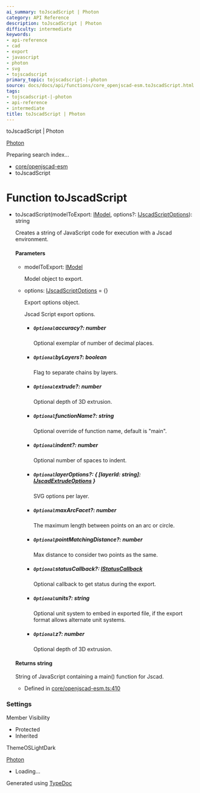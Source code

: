 ```yaml
---
ai_summary: toJscadScript | Photon
category: API Reference
description: toJscadScript | Photon
difficulty: intermediate
keywords:
- api-reference
- cad
- export
- javascript
- photon
- svg
- tojscadscript
primary_topic: tojscadscript-|-photon
source: docs/docs/api/functions/core_openjscad-esm.toJscadScript.html
tags:
- tojscadscript-|-photon
- api-reference
- intermediate
title: toJscadScript | Photon
---
```

toJscadScript | Photon

[Photon](../index.md)




Preparing search index...

* [core/openjscad-esm](../modules/core_openjscad-esm.md)
* toJscadScript

# Function toJscadScript

* toJscadScript(modelToExport: [IModel](../interfaces/core_schema.IModel.md), options?: [IJscadScriptOptions](../interfaces/core_openjscad-esm.IJscadScriptOptions.md)): string

  Creates a string of JavaScript code for execution with a Jscad environment.

  #### Parameters

  + modelToExport: [IModel](../interfaces/core_schema.IModel.md)

    Model object to export.
  + options: [IJscadScriptOptions](../interfaces/core_openjscad-esm.IJscadScriptOptions.md) = {}

    Export options object.

    Jscad Script export options.

    - ##### `Optional`accuracy?: number

      Optional exemplar of number of decimal places.
    - ##### `Optional`byLayers?: boolean

      Flag to separate chains by layers.
    - ##### `Optional`extrude?: number

      Optional depth of 3D extrusion.
    - ##### `Optional`functionName?: string

      Optional override of function name, default is "main".
    - ##### `Optional`indent?: number

      Optional number of spaces to indent.
    - ##### `Optional`layerOptions?: { [layerId: string]: [IJscadExtrudeOptions](../interfaces/core_openjscad-esm.IJscadExtrudeOptions.md) }

      SVG options per layer.
    - ##### `Optional`maxArcFacet?: number

      The maximum length between points on an arc or circle.
    - ##### `Optional`pointMatchingDistance?: number

      Max distance to consider two points as the same.
    - ##### `Optional`statusCallback?: [IStatusCallback](../interfaces/core_openjscad-esm.IStatusCallback.md)

      Optional callback to get status during the export.
    - ##### `Optional`units?: string

      Optional unit system to embed in exported file, if the export format allows alternate unit systems.
    - ##### `Optional`z?: number

      Optional depth of 3D extrusion.

  #### Returns string

  String of JavaScript containing a main() function for Jscad.

  + Defined in [core/openjscad-esm.ts:410](https://github.com/mwhite454/photon/blob/main/packages/photon/src/core/openjscad-esm.ts#L410)

### Settings

Member Visibility

* Protected
* Inherited

ThemeOSLightDark

[Photon](../index.md)

* Loading...

Generated using [TypeDoc](https://typedoc.org/)
